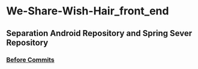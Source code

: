 # We-Share-Wish-Hair_front_end

## Separation Android Repository and Spring Sever Repository
### [Before Commits](https://github.com/EunChanNam/We-Share-Wish-Hair/tree/AND)
